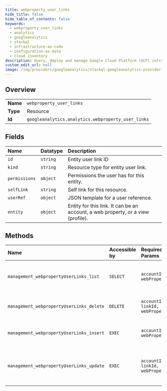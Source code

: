 ```yaml
---
title: webproperty_user_links
hide_title: false
hide_table_of_contents: false
keywords:
  - webproperty_user_links
  - analytics
  - googleanalytics    
  - stackql
  - infrastructure-as-code
  - configuration-as-data
  - cloud inventory
description: Query, deploy and manage Google Cloud Platform (GCP) infrastructure and resources using SQL
custom_edit_url: null
image: /img/providers/googleanalytics/stackql-googleanalytics-provider-featured-image.png
---
```

  
    

## Overview
<table><tbody>
<tr><td><b>Name</b></td><td><code>webproperty_user_links</code></td></tr>
<tr><td><b>Type</b></td><td>Resource</td></tr>
<tr><td><b>Id</b></td><td><code>googleanalytics.analytics.webproperty_user_links</code></td></tr>
</tbody></table>

## Fields
| Name | Datatype | Description |
|:-----|:---------|:------------|
| `id` | `string` | Entity user link ID |
| `kind` | `string` | Resource type for entity user link. |
| `permissions` | `object` | Permissions the user has for this entity. |
| `selfLink` | `string` | Self link for this resource. |
| `userRef` | `object` | JSON template for a user reference. |
| `entity` | `object` | Entity for this link. It can be an account, a web property, or a view (profile). |
## Methods
| Name | Accessible by | Required Params | Description |
|:-----|:--------------|:----------------|:------------|
| `management_webpropertyUserLinks_list` | `SELECT` | `accountId, webPropertyId` | Lists webProperty-user links for a given web property. |
| `management_webpropertyUserLinks_delete` | `DELETE` | `accountId, linkId, webPropertyId` | Removes a user from the given web property. |
| `management_webpropertyUserLinks_insert` | `EXEC` | `accountId, webPropertyId` | Adds a new user to the given web property. |
| `management_webpropertyUserLinks_update` | `EXEC` | `accountId, linkId, webPropertyId` | Updates permissions for an existing user on the given web property. |
